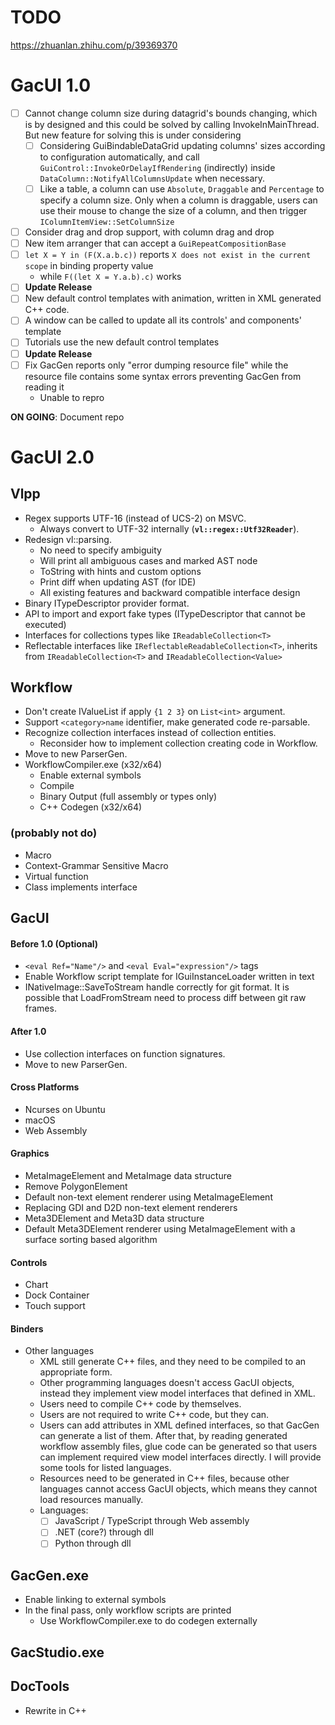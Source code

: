 # TODO

https://zhuanlan.zhihu.com/p/39369370

# GacUI 1.0

- [ ] Cannot change column size during datagrid's bounds changing, which is by designed and this could be solved by calling InvokeInMainThread. But new feature for solving this is under considering
  - [ ] Considering GuiBindableDataGrid updating columns' sizes according to configuration automatically, and call `GuiControl::InvokeOrDelayIfRendering` (indirectly) inside `DataColumn::NotifyAllColumnsUpdate` when necessary.
  - [ ] Like a table, a column can use `Absolute`, `Draggable` and `Percentage` to specify a column size. Only when a column is draggable, users can use their mouse to change the size of a column, and then trigger `IColumnItemView::SetColumnSize`
- [ ] Consider drag and drop support, with column drag and drop
- [ ] New item arranger that can accept a `GuiRepeatCompositionBase`
- [ ] `let X = Y in (F(X.a.b.c))` reports `X does not exist in the current scope` in binding property value
  - while `F((let X = Y.a.b).c)` works
- [ ] **Update Release**
- [ ] New default control templates with animation, written in XML generated C++ code.
- [ ] A window can be called to update all its controls' and components' template
- [ ] Tutorials use the new default control templates
- [ ] **Update Release**
- [ ] Fix GacGen reports only "error dumping resource file" while the resource file contains some syntax errors preventing GacGen from reading it
  - Unable to repro

**ON GOING**: Document repo

# GacUI 2.0

## Vlpp

* Regex supports UTF-16 (instead of UCS-2) on MSVC.
  * Always convert to UTF-32 internally (**`vl::regex::Utf32Reader`**).
* Redesign vl::parsing.
  * No need to specify ambiguity
  * Will print all ambiguous cases and marked AST node
  * ToString with hints and custom options
  * Print diff when updating AST (for IDE)
  * All existing features and backward compatible interface design
* Binary ITypeDescriptor provider format.
* API to import and export fake types (ITypeDescriptor that cannot be executed)
* Interfaces for collections types like `IReadableCollection<T>`
* Reflectable interfaces like `IReflectableReadableCollection<T>`, inherits from `IReadableCollection<T>` and `IReadableCollection<Value>`

## Workflow

* Don't create IValueList if apply `{1 2 3}` on `List<int>` argument.
* Support `<category>name` identifier, make generated code re-parsable.
* Recognize collection interfaces instead of collection entities.
  * Reconsider how to implement collection creating code in Workflow.
* Move to new ParserGen.
* WorkflowCompiler.exe (x32/x64)
  * Enable external symbols
  * Compile
  * Binary Output (full assembly or types only)
  * C++ Codegen (x32/x64)

### (probably not do)

* Macro
* Context-Grammar Sensitive Macro
* Virtual function
* Class implements interface

## GacUI

#### Before 1.0 (Optional)
* `<eval Ref="Name"/>` and `<eval Eval="expression"/>` tags
* Enable Workflow script template for IGuiInstanceLoader written in text
* INativeImage::SaveToStream handle correctly for git format. It is possible that LoadFromStream need to process diff between git raw frames.

#### After 1.0
* Use collection interfaces on function signatures.
* Move to new ParserGen.

#### Cross Platforms
* Ncurses on Ubuntu
* macOS
* Web Assembly

#### Graphics
* MetaImageElement and MetaImage data structure
* Remove PolygonElement
* Default non-text element renderer using MetaImageElement
* Replacing GDI and D2D non-text element renderers
* Meta3DElement and Meta3D data structure
* Default Meta3DElement renderer using MetaImageElement with a surface sorting based algorithm

#### Controls
* Chart
* Dock Container
* Touch support

#### Binders
* Other languages
  * XML still generate C++ files, and they need to be compiled to an appropriate form.
  * Other programming languages doesn't access GacUI objects, instead they implement view model interfaces that defined in XML.
  * Users need to compile C++ code by themselves.
  * Users are not required to write C++ code, but they can.
  * Users can add attributes in XML defined interfaces, so that GacGen can generate a list of them. After that, by reading generated workflow assembly files, glue code can be generated so that users can implement required view model interfaces directly. I will provide some tools for listed languages.
  * Resources need to be generated in C++ files, because other languages cannot access GacUI objects, which means they cannot load resources manually.
  * Languages:
    * [ ] JavaScript / TypeScript through Web assembly
    * [ ] .NET (core?) through dll
    * [ ] Python through dll

## GacGen.exe

* Enable linking to external symbols
* In the final pass, only workflow scripts are printed
  * Use WorkflowCompiler.exe to do codegen externally

## GacStudio.exe

## DocTools

* Rewrite in C++
